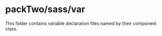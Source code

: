 # packTwo/sass/var

This folder contains variable declaration files named by their component class.
